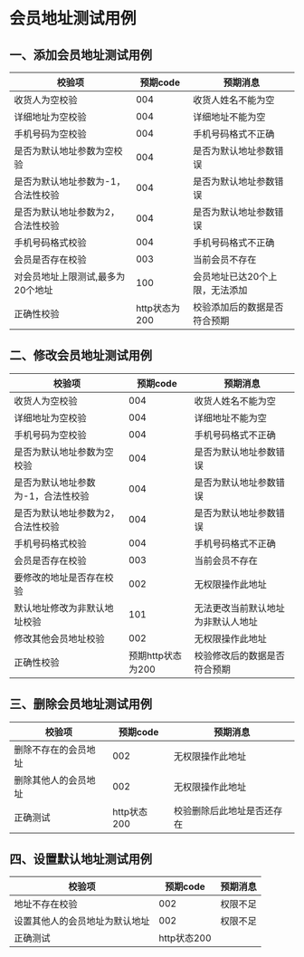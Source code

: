 # 会员地址测试用例

## 一、添加会员地址测试用例

| 校验项                             | 预期code      | 预期消息                       |
| ---------------------------------- | ------------- | ------------------------------ |
| 收货人为空校验                     | 004           | 收货人姓名不能为空             |
| 详细地址为空校验                   | 004           | 详细地址不能为空               |
| 手机号码为空校验                   | 004           | 手机号码格式不正确             |
| 是否为默认地址参数为空校验         | 004           | 是否为默认地址参数错误         |
| 是否为默认地址参数为-1，合法性校验 | 004           | 是否为默认地址参数错误         |
| 是否为默认地址参数为2，合法性校验  | 004           | 是否为默认地址参数错误         |
| 手机号码格式校验                   | 004           | 手机号码格式不正确             |
| 会员是否存在校验                   | 003           | 当前会员不存在                 |
| 对会员地址上限测试,最多为20个地址  | 100           | 会员地址已达20个上限，无法添加 |
| 正确性校验                         | http状态为200 | 校验添加后的数据是否符合预期   |



## 二、修改会员地址测试用例

| 校验项 | 预期code | 预期消息 |
| ------ | -------- | -------- |
| 收货人为空校验                     | 004           | 收货人姓名不能为空             |
| 详细地址为空校验                   | 004           | 详细地址不能为空               |
| 手机号码为空校验                   | 004           | 手机号码格式不正确             |
| 是否为默认地址参数为空校验         | 004           | 是否为默认地址参数错误         |
| 是否为默认地址参数为-1，合法性校验 | 004           | 是否为默认地址参数错误         |
| 是否为默认地址参数为2，合法性校验  | 004           | 是否为默认地址参数错误         |
| 手机号码格式校验 | 004           | 手机号码格式不正确 |
| 会员是否存在校验 | 003        | 当前会员不存在  |
| 要修改的地址是否存在校验 | 002       | 无权限操作此地址 |
| 默认地址修改为非默认地址校验 | 101       | 无法更改当前默认地址为非默认人地址 |
| 修改其他会员地址校验 | 002    | 无权限操作此地址 |
| 正确性校验 | 预期http状态为200 | 校验修改后的数据是否符合预期 |

## 三、删除会员地址测试用例

| 校验项               | 预期code    | 预期消息                   |
| -------------------- | ----------- | -------------------------- |
| 删除不存在的会员地址 | 002         | 无权限操作此地址           |
| 删除其他人的会员地址 | 002         | 无权限操作此地址           |
| 正确测试             | http状态200 | 校验删除后此地址是否还存在 |



## 四、设置默认地址测试用例
| 校验项                         | 预期code    | 预期消息 |
| ------------------------------ | ----------- | -------- |
| 地址不存在校验                 | 002         | 权限不足 |
| 设置其他人的会员地址为默认地址 | 002         | 权限不足 |
| 正确测试                       | http状态200 |          |


